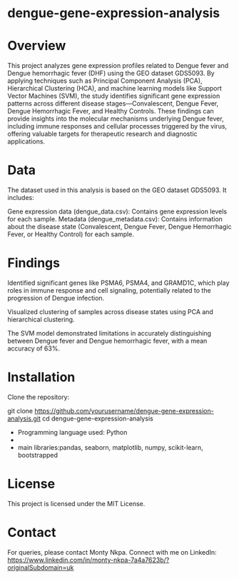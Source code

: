 # dengue-gene-expression-analysis

# Overview

This project analyzes gene expression profiles related to Dengue fever and Dengue hemorrhagic fever (DHF) using the GEO dataset GDS5093. By applying techniques such as Principal Component Analysis (PCA), Hierarchical Clustering (HCA), and machine learning models like Support Vector Machines (SVM), the study identifies significant gene expression patterns across different disease stages—Convalescent, Dengue Fever, Dengue Hemorrhagic Fever, and Healthy Controls. These findings can provide insights into the molecular mechanisms underlying Dengue fever, including immune responses and cellular processes triggered by the virus, offering valuable targets for therapeutic research and diagnostic applications.

# Data

The dataset used in this analysis is based on the GEO dataset GDS5093. It includes:

Gene expression data (dengue_data.csv): Contains gene expression levels for each sample.
Metadata (dengue_metadata.csv): Contains information about the disease state (Convalescent, Dengue Fever, Dengue Hemorrhagic Fever, or Healthy Control) for each sample.

# Findings

Identified significant genes like PSMA6, PSMA4, and GRAMD1C, which play roles in immune response and cell signaling, potentially related to the progression of Dengue infection.

Visualized clustering of samples across disease states using PCA and hierarchical clustering.

The SVM model demonstrated limitations in accurately distinguishing between Dengue fever and Dengue hemorrhagic fever, with a mean accuracy of 63%.

# Installation

Clone the repository:

git clone https://github.com/yourusername/dengue-gene-expression-analysis.git
cd dengue-gene-expression-analysis

- Programming language used: Python
- 
- main libraries:pandas, seaborn, matplotlib, numpy, scikit-learn, bootstrapped

# License

This project is licensed under the MIT License.

# Contact

For queries, please contact Monty Nkpa. Connect with me on LinkedIn: https://www.linkedin.com/in/monty-nkpa-7a4a7623b/?originalSubdomain=uk

